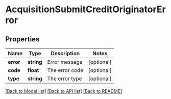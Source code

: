 # AcquisitionSubmitCreditOriginatorError

## Properties
Name | Type | Description | Notes
------------ | ------------- | ------------- | -------------
**error** | **string** | Error message | [optional] 
**code** | **float** | The error code | [optional] 
**type** | **string** | The error type | [optional] 

[[Back to Model list]](../../README.md#documentation-for-models) [[Back to API list]](../../README.md#documentation-for-api-endpoints) [[Back to README]](../../README.md)

